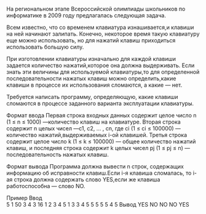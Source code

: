 На региональном этапе Всероссийской олимпиады школьников по информатике в 2009 году предлагалась следующая задача.

Всем известно, что со временем клавиатура изнашивается,и клавиши на ней начинают залипать. Конечно, некоторое время такую клавиатуру еще можно использовать, но для нажатий клавиш приходиться использовать большую силу.

При изготовлении клавиатуры изначально для каждой клавиши задается количество нажатий,которое она должна выдерживать. Если знать эти величины для используемой клавиатуры,то для определенной последовательности нажатых клавиш можно определить,какие клавиши в процессе их использования сломаются, а какие — нет.

Требуется написать программу, определяющую, какие клавиши сломаются в процессе заданного варианта эксплуатации клавиатуры.

Формат ввода
Первая строка входных данных содержит целое число n (1 ≤ n ≤ 1000) —количество клавиш на клавиатуре. Вторая строка содержит n целых чисел —с1, с2, … , сn, где сi (1 ≤ ci ≤ 100000) — количество нажатий,выдерживаемых i-ой клавишей. Третья строка содержит целое число k (1 ≤ k ≤ 100000) — общее количество нажатий клавиш, и последняя строка содержит k целых чисел pj (1 ≤ pj ≤ n) — последовательность нажатых клавиш.

Формат вывода
Программа должна вывести n строк, содержащих информацию об исправности клавиш.Если i-я клавиша сломалась, то i-ая строка должна содержать слово YES,если же клавиша работоспособна — слово NO.

Пример
Ввод	
5
1 50 3 4 3
16
1 2 3 4 5 1 3 3 4 5 5 5 5 5 4 5
Вывод
YES
NO
NO
NO
YES
